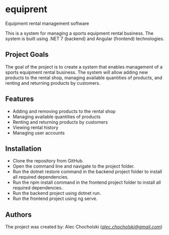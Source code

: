 # equiprent
Equipment rental management software

This is a system for managing a sports equipment rental business. The system is built using .NET 7 (backend) and Angular (frontend) technologies.

## Project Goals
The goal of the project is to create a system that enables management of a sports equipment rental business. The system will allow adding new products to the rental shop, managing available quantities of products, and renting and returning products by customers.

## Features
- Adding and removing products to the rental shop
- Managing available quantities of products
- Renting and returning products by customers
- Viewing rental history
- Managing user accounts

## Installation
* Clone the repository from GitHub.
* Open the command line and navigate to the project folder.
* Run the dotnet restore command in the backend project folder to install all required dependencies.
* Run the npm install command in the frontend project folder to install all required dependencies.
* Run the backend project using dotnet run.
* Run the frontend project using ng serve.

## Authors
The project was created by:
Alec Chocholski (*alec.chocholski@gmail.com*)

